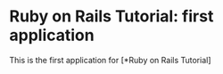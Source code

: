 # Ruby on Rails Tutorial: first application

This is the first application for
[*Ruby on Rails Tutorial]

